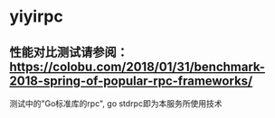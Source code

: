 # yiyirpc

## 性能对比测试请参阅：https://colobu.com/2018/01/31/benchmark-2018-spring-of-popular-rpc-frameworks/

测试中的"Go标准库的rpc", go stdrpc即为本服务所使用技术
